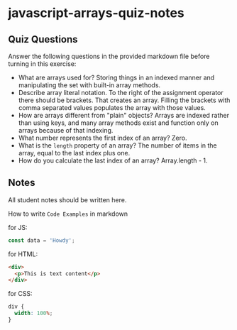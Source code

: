 # javascript-arrays-quiz-notes

## Quiz Questions

Answer the following questions in the provided markdown file before turning in this exercise:

- What are arrays used for?
  Storing things in an indexed manner and manipulating the set with built-in array methods.
- Describe array literal notation.
  To the right of the assignment operator there should be brackets. That creates an array. Filling the brackets with comma separated values populates the array with those values.
- How are arrays different from "plain" objects?
  Arrays are indexed rather than using keys, and many array methods exist and function only on arrays because of that indexing.
- What number represents the first index of an array?
  Zero.
- What is the `length` property of an array?
  The number of items in the array, equal to the last index plus one.
- How do you calculate the last index of an array?
  Array.length - 1.

## Notes

All student notes should be written here.

How to write `Code Examples` in markdown

for JS:

```javascript
const data = 'Howdy';
```

for HTML:

```html
<div>
  <p>This is text content</p>
</div>
```

for CSS:

```css
div {
  width: 100%;
}
```
